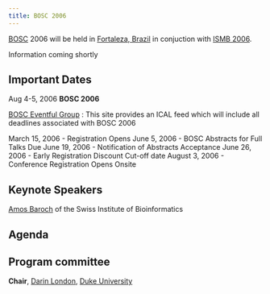 ```yaml
---
title: BOSC 2006
---
```


[BOSC](BOSC "wikilink") 2006 will be held in [Fortaleza,
Brazil](wp:Fortaleza,_Brazil "wikilink") in conjuction with [ISMB
2006](http://ismb2006.cbi.cnptia.embrapa.br/).

Information coming shortly

Important Dates
---------------

Aug 4-5, 2006 **BOSC 2006**

[BOSC Eventful Group](http://eventful.com/groups/G0-001-000014747-0) :
This site provides an ICAL feed which will include all deadlines
associated with BOSC 2006

March 15, 2006 - Registration Opens June 5, 2006 - BOSC Abstracts for
Full Talks Due June 19, 2006 - Notification of Abstracts Acceptance June
26, 2006 - Early Registration Discount Cut-off date August 3, 2006 -
Conference Registration Opens Onsite

Keynote Speakers
----------------

[Amos Baroch](http://ca.expasy.org/people/amos.html) of the Swiss
Institute of Bioinformatics

Agenda
------

Program committee
-----------------

**Chair**, [Darin London](mailto:darin.london@duke.edu), [Duke
University](http://www.duke.edu)
